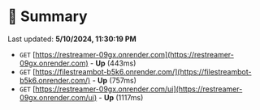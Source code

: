 # 📖 Summary
Last updated: **5/10/2024, 11:30:19 PM**

- `GET` [https://restreamer-09gx.onrender.com](https://restreamer-09gx.onrender.com) - **Up** (443ms)
- `GET` [https://filestreambot-b5k6.onrender.com/](https://filestreambot-b5k6.onrender.com/) - **Up** (757ms)
- `GET` [https://restreamer-09gx.onrender.com/ui](https://restreamer-09gx.onrender.com/ui) - **Up** (1117ms)
